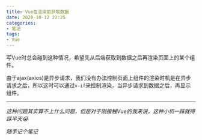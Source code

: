 ```yaml
---
title: Vue在渲染前获取数据
date: 2020-10-12 22:25
categories:
- 笔记
tags:
- Vue
---
```


写Vue时总会碰到这种情况，希望先从后端获取到数据之后再渲染页面上的某个组件。

由于ajax(axios)是异步请求，我们没有办法控制页面上组件的渲染时机是在异步请求之后，所以这时可以通过`v-if`来控制渲染，当异步请求到数据之后，再显示组件。

---

*这种问题其实算不上什么问题，但是对于刚接触Vue的我来说，这种小坑一踩就得踩半天😭*

*随手记个笔记*

